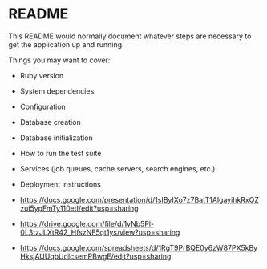 # README

This README would normally document whatever steps are necessary to get the
application up and running.

Things you may want to cover:

* Ruby version

* System dependencies

* Configuration

* Database creation

* Database initialization

* How to run the test suite

* Services (job queues, cache servers, search engines, etc.)

* Deployment instructions

* https://docs.google.com/presentation/d/1sIByIXo7z7BatT1AlgayihkRxQZzui5ypFmTy110etI/edit?usp=sharing

* https://drive.google.com/file/d/1vNb5Pl-0L3tzJLXtR42_HfszNF5qt1ys/view?usp=sharing

* https://docs.google.com/spreadsheets/d/1RgT9PrBQE0y6zW87PX5kByHksjAUUqbUdIcsemPBwgE/edit?usp=sharing

